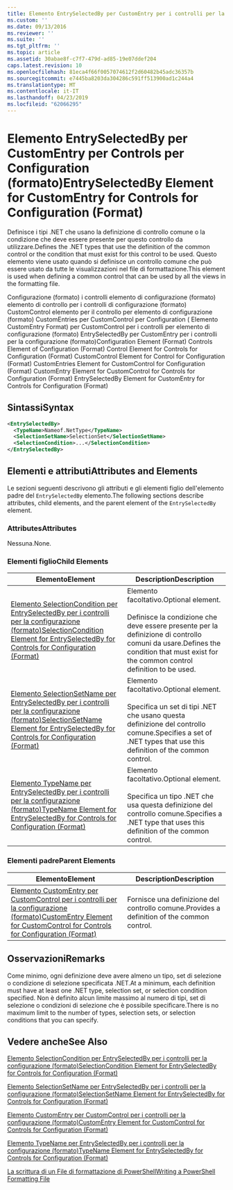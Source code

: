 ```yaml
---
title: Elemento EntrySelectedBy per CustomEntry per i controlli per la configurazione (formato) | Microsoft Docs
ms.custom: ''
ms.date: 09/13/2016
ms.reviewer: ''
ms.suite: ''
ms.tgt_pltfrm: ''
ms.topic: article
ms.assetid: 30abae8f-c7f7-479d-ad85-19e07ddef204
caps.latest.revision: 10
ms.openlocfilehash: 81eca4f66f0057074612f2d60482b45adc36357b
ms.sourcegitcommit: e7445ba8203da304286c591ff513900ad1c244a4
ms.translationtype: MT
ms.contentlocale: it-IT
ms.lasthandoff: 04/23/2019
ms.locfileid: "62066295"
---
```

# <a name="entryselectedby-element-for-customentry-for-controls-for-configuration-format"></a><span data-ttu-id="b2102-102">Elemento EntrySelectedBy per CustomEntry per Controls per Configuration (formato)</span><span class="sxs-lookup"><span data-stu-id="b2102-102">EntrySelectedBy Element for CustomEntry for Controls for Configuration (Format)</span></span>

<span data-ttu-id="b2102-103">Definisce i tipi .NET che usano la definizione di controllo comune o la condizione che deve essere presente per questo controllo da utilizzare.</span><span class="sxs-lookup"><span data-stu-id="b2102-103">Defines the .NET types that use the definition of the common control or the condition that must exist for this control to be used.</span></span> <span data-ttu-id="b2102-104">Questo elemento viene usato quando si definisce un controllo comune che può essere usato da tutte le visualizzazioni nel file di formattazione.</span><span class="sxs-lookup"><span data-stu-id="b2102-104">This element is used when defining a common control that can be used by all the views in the formatting file.</span></span>

<span data-ttu-id="b2102-105">Configurazione (formato) i controlli elemento di configurazione (formato) elemento di controllo per i controlli di configurazione (formato) CustomControl elemento per il controllo per elemento di configurazione (formato) CustomEntries per CustomControl per Configuration ( Elemento CustomEntry Format) per CustomControl per i controlli per elemento di configurazione (formato) EntrySelectedBy per CustomEntry per i controlli per la configurazione (formato)</span><span class="sxs-lookup"><span data-stu-id="b2102-105">Configuration Element (Format) Controls Element of Configuration (Format) Control Element for Controls for Configuration (Format) CustomControl Element for Control for Configuration (Format) CustomEntries Element for CustomControl for Configuration (Format) CustomEntry Element for CustomControl for Controls for Configuration (Format) EntrySelectedBy Element for CustomEntry for Controls for Configuration (Format)</span></span>

## <a name="syntax"></a><span data-ttu-id="b2102-106">Sintassi</span><span class="sxs-lookup"><span data-stu-id="b2102-106">Syntax</span></span>

```xml
<EntrySelectedBy>
  <TypeName>Nameof.NetType</TypeName>
  <SelectionSetName>SelectionSet</SelectionSetName>
  <SelectionCondition>...</SelectionCondition>
</EntrySelectedBy>
```

## <a name="attributes-and-elements"></a><span data-ttu-id="b2102-107">Elementi e attributi</span><span class="sxs-lookup"><span data-stu-id="b2102-107">Attributes and Elements</span></span>

<span data-ttu-id="b2102-108">Le sezioni seguenti descrivono gli attributi e gli elementi figlio dell'elemento padre del `EntrySelectedBy` elemento.</span><span class="sxs-lookup"><span data-stu-id="b2102-108">The following sections describe attributes, child elements, and the parent element of the `EntrySelectedBy` element.</span></span>

### <a name="attributes"></a><span data-ttu-id="b2102-109">Attributes</span><span class="sxs-lookup"><span data-stu-id="b2102-109">Attributes</span></span>

<span data-ttu-id="b2102-110">Nessuna.</span><span class="sxs-lookup"><span data-stu-id="b2102-110">None.</span></span>

### <a name="child-elements"></a><span data-ttu-id="b2102-111">Elementi figlio</span><span class="sxs-lookup"><span data-stu-id="b2102-111">Child Elements</span></span>

|<span data-ttu-id="b2102-112">Elemento</span><span class="sxs-lookup"><span data-stu-id="b2102-112">Element</span></span>|<span data-ttu-id="b2102-113">Description</span><span class="sxs-lookup"><span data-stu-id="b2102-113">Description</span></span>|
|-------------|-----------------|
|[<span data-ttu-id="b2102-114">Elemento SelectionCondition per EntrySelectedBy per i controlli per la configurazione (formato)</span><span class="sxs-lookup"><span data-stu-id="b2102-114">SelectionCondition Element for EntrySelectedBy for Controls for Configuration (Format)</span></span>](./selectioncondition-element-for-entryselectedby-for-controls-for-configuration-format.md)|<span data-ttu-id="b2102-115">Elemento facoltativo.</span><span class="sxs-lookup"><span data-stu-id="b2102-115">Optional element.</span></span><br /><br /> <span data-ttu-id="b2102-116">Definisce la condizione che deve essere presente per la definizione di controllo comuni da usare.</span><span class="sxs-lookup"><span data-stu-id="b2102-116">Defines the condition that must exist for the common control definition to be used.</span></span>|
|[<span data-ttu-id="b2102-117">Elemento SelectionSetName per EntrySelectedBy per i controlli per la configurazione (formato)</span><span class="sxs-lookup"><span data-stu-id="b2102-117">SelectionSetName Element for EntrySelectedBy for Controls for Configuration (Format)</span></span>](./selectionsetname-element-for-selectioncondition-for-controls-for-configuration-format.md)|<span data-ttu-id="b2102-118">Elemento facoltativo.</span><span class="sxs-lookup"><span data-stu-id="b2102-118">Optional element.</span></span><br /><br /> <span data-ttu-id="b2102-119">Specifica un set di tipi .NET che usano questa definizione del controllo comune.</span><span class="sxs-lookup"><span data-stu-id="b2102-119">Specifies a set of .NET types that use this definition of the common control.</span></span>|
|[<span data-ttu-id="b2102-120">Elemento TypeName per EntrySelectedBy per i controlli per la configurazione (formato)</span><span class="sxs-lookup"><span data-stu-id="b2102-120">TypeName Element for EntrySelectedBy for Controls for Configuration (Format)</span></span>](./typename-element-for-entryselectedby-for-controls-for-configuration-format.md)|<span data-ttu-id="b2102-121">Elemento facoltativo.</span><span class="sxs-lookup"><span data-stu-id="b2102-121">Optional element.</span></span><br /><br /> <span data-ttu-id="b2102-122">Specifica un tipo .NET che usa questa definizione del controllo comune.</span><span class="sxs-lookup"><span data-stu-id="b2102-122">Specifies a .NET type that uses this definition of the common control.</span></span>|

### <a name="parent-elements"></a><span data-ttu-id="b2102-123">Elementi padre</span><span class="sxs-lookup"><span data-stu-id="b2102-123">Parent Elements</span></span>

|<span data-ttu-id="b2102-124">Elemento</span><span class="sxs-lookup"><span data-stu-id="b2102-124">Element</span></span>|<span data-ttu-id="b2102-125">Description</span><span class="sxs-lookup"><span data-stu-id="b2102-125">Description</span></span>|
|-------------|-----------------|
|[<span data-ttu-id="b2102-126">Elemento CustomEntry per CustomControl per i controlli per la configurazione (formato)</span><span class="sxs-lookup"><span data-stu-id="b2102-126">CustomEntry Element for CustomControl for Controls for Configuration (Format)</span></span>](./customentry-element-for-customcontrol-for-controls-for-configuration-format.md)|<span data-ttu-id="b2102-127">Fornisce una definizione del controllo comune.</span><span class="sxs-lookup"><span data-stu-id="b2102-127">Provides a definition of the common control.</span></span>|

## <a name="remarks"></a><span data-ttu-id="b2102-128">Osservazioni</span><span class="sxs-lookup"><span data-stu-id="b2102-128">Remarks</span></span>

<span data-ttu-id="b2102-129">Come minimo, ogni definizione deve avere almeno un tipo, set di selezione o condizione di selezione specificata .NET.</span><span class="sxs-lookup"><span data-stu-id="b2102-129">At a minimum, each definition must have at least one .NET type, selection set, or selection condition specified.</span></span> <span data-ttu-id="b2102-130">Non è definito alcun limite massimo al numero di tipi, set di selezione o condizioni di selezione che è possibile specificare.</span><span class="sxs-lookup"><span data-stu-id="b2102-130">There is no maximum limit to the number of types, selection sets, or selection conditions that you can specify.</span></span>

## <a name="see-also"></a><span data-ttu-id="b2102-131">Vedere anche</span><span class="sxs-lookup"><span data-stu-id="b2102-131">See Also</span></span>

[<span data-ttu-id="b2102-132">Elemento SelectionCondition per EntrySelectedBy per i controlli per la configurazione (formato)</span><span class="sxs-lookup"><span data-stu-id="b2102-132">SelectionCondition Element for EntrySelectedBy for Controls for Configuration (Format)</span></span>](./selectioncondition-element-for-entryselectedby-for-controls-for-configuration-format.md)

[<span data-ttu-id="b2102-133">Elemento SelectionSetName per EntrySelectedBy per i controlli per la configurazione (formato)</span><span class="sxs-lookup"><span data-stu-id="b2102-133">SelectionSetName Element for EntrySelectedBy for Controls for Configuration (Format)</span></span>](./selectionsetname-element-for-selectioncondition-for-controls-for-configuration-format.md)

[<span data-ttu-id="b2102-134">Elemento CustomEntry per CustomControl per i controlli per la configurazione (formato)</span><span class="sxs-lookup"><span data-stu-id="b2102-134">CustomEntry Element for CustomControl for Controls for Configuration (Format)</span></span>](./customentry-element-for-customcontrol-for-controls-for-configuration-format.md)

[<span data-ttu-id="b2102-135">Elemento TypeName per EntrySelectedBy per i controlli per la configurazione (formato)</span><span class="sxs-lookup"><span data-stu-id="b2102-135">TypeName Element for EntrySelectedBy for Controls for Configuration (Format)</span></span>](./typename-element-for-selectioncondition-for-controls-for-configuration-format.md)

[<span data-ttu-id="b2102-136">La scrittura di un File di formattazione di PowerShell</span><span class="sxs-lookup"><span data-stu-id="b2102-136">Writing a PowerShell Formatting File</span></span>](./writing-a-powershell-formatting-file.md)
